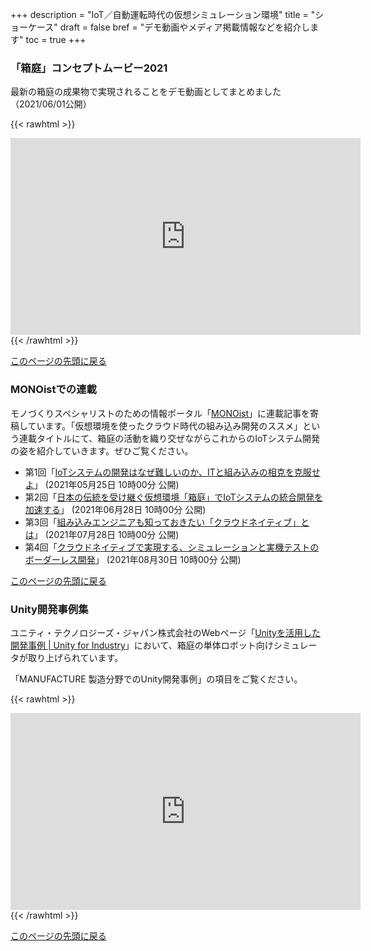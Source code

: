 +++
description = "IoT／自動運転時代の仮想シミュレーション環境"
title = "ショーケース"
draft = false
bref = "デモ動画やメディア掲載情報などを紹介します"
toc = true
+++

### 「箱庭」コンセプトムービー2021

最新の箱庭の成果物で実現されることをデモ動画としてまとめました（2021/06/01公開）

{{< rawhtml >}}
<iframe width="560" height="315" src="https://www.youtube.com/embed/89PjrCqILj0" title="YouTube video player" frameborder="0" allow="accelerometer; autoplay; clipboard-write; encrypted-media; gyroscope; picture-in-picture" allowfullscreen></iframe>
{{< /rawhtml >}}

[このページの先頭に戻る](#top)

### MONOistでの連載

モノづくりスペシャリストのための情報ポータル「[MONOist](https://monoist.atmarkit.co.jp/)」に連載記事を寄稿しています。「仮想環境を使ったクラウド時代の組み込み開発のススメ」という連載タイトルにて、箱庭の活動を織り交ぜながらこれからのIoTシステム開発の姿を紹介していきます。ぜひご覧ください。

- 第1回「[IoTシステムの開発はなぜ難しいのか、ITと組み込みの相克を克服せよ](https://monoist.atmarkit.co.jp/mn/articles/2105/25/news005.html)」 (2021年05月25日 10時00分 公開)
- 第2回「[日本の伝統を受け継ぐ仮想環境「箱庭」でIoTシステムの統合開発を加速する](https://monoist.atmarkit.co.jp/mn/articles/2106/28/news012.html)」 (2021年06月28日 10時00分 公開)
- 第3回「[組み込みエンジニアも知っておきたい「クラウドネイティブ」とは](https://monoist.atmarkit.co.jp/mn/articles/2107/28/news016.html)」 (2021年07月28日 10時00分 公開)
- 第4回「[クラウドネイティブで実現する、シミュレーションと実機テストのボーダーレス開発](https://monoist.atmarkit.co.jp/mn/articles/2108/30/news016.html)」 (2021年08月30日 10時00分 公開)

[このページの先頭に戻る](#top)

### Unity開発事例集

ユニティ・テクノロジーズ・ジャパン株式会社のWebページ「[Unityを活用した開発事例 | Unity for Industry](https://industry.unity3d.jp/case.html)」において、箱庭の単体ロボット向けシミュレータが取り上げられています。

「MANUFACTURE 製造分野でのUnity開発事例」の項目をご覧ください。

{{< rawhtml >}}
<iframe width="560" height="315" src="https://www.youtube.com/embed/p04clt9zr0Y" title="YouTube video player" frameborder="0" allow="accelerometer; autoplay; clipboard-write; encrypted-media; gyroscope; picture-in-picture" allowfullscreen></iframe>
{{< /rawhtml >}}

[このページの先頭に戻る](#top)
